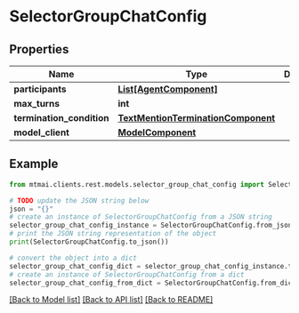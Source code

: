 # SelectorGroupChatConfig


## Properties

Name | Type | Description | Notes
------------ | ------------- | ------------- | -------------
**participants** | [**List[AgentComponent]**](AgentComponent.md) |  | 
**max_turns** | **int** |  | 
**termination_condition** | [**TextMentionTerminationComponent**](TextMentionTerminationComponent.md) |  | 
**model_client** | [**ModelComponent**](ModelComponent.md) |  | [optional] 

## Example

```python
from mtmai.clients.rest.models.selector_group_chat_config import SelectorGroupChatConfig

# TODO update the JSON string below
json = "{}"
# create an instance of SelectorGroupChatConfig from a JSON string
selector_group_chat_config_instance = SelectorGroupChatConfig.from_json(json)
# print the JSON string representation of the object
print(SelectorGroupChatConfig.to_json())

# convert the object into a dict
selector_group_chat_config_dict = selector_group_chat_config_instance.to_dict()
# create an instance of SelectorGroupChatConfig from a dict
selector_group_chat_config_from_dict = SelectorGroupChatConfig.from_dict(selector_group_chat_config_dict)
```
[[Back to Model list]](../README.md#documentation-for-models) [[Back to API list]](../README.md#documentation-for-api-endpoints) [[Back to README]](../README.md)


